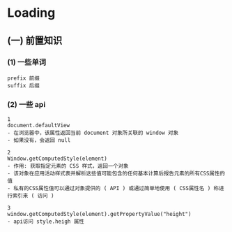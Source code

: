 # Loading

## (一) 前置知识

### (1) 一些单词

```
prefix 前缀
suffix 后缀
```

### (2) 一些 api

```
1
document.defaultView
- 在浏览器中，该属性返回当前 document 对象所关联的 window 对象
- 如果没有，会返回 null

2
Window.getComputedStyle(element)
- 作用: 获取指定元素的 CSS 样式，返回一个对象
- 该对象在应用活动样式表并解析这些值可能包含的任何基本计算后报告元素的所有CSS属性的值
- 私有的CSS属性值可以通过对象提供的 ( API ) 或通过简单地使用 ( CSS属性名 ) 称进行索引来 ( 访问 )

3
window.getComputedStyle(element).getPropertyValue("height")
- api访问 style.heigh 属性
```
